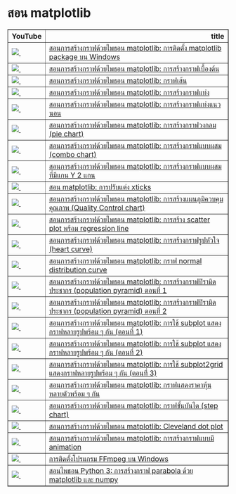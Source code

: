 # สอน matplotlib

<table border="1" class="dataframe">
  <thead>
    <tr style="text-align: right;">
      <th>YouTube</th>
      <th>title</th>
    </tr>
  </thead>
  <tbody>
    <tr>
      <td><a href=https://youtu.be/WOEOH8OV99k><img src=https://i.ytimg.com/vi/WOEOH8OV99k/mqdefault.jpg />&nbsp;</a></td>
      <td><a href="https://youtu.be/WOEOH8OV99k">สอนการสร้างกราฟด้วยไพธอน matplotlib: การติดตั้ง matplotlib package บน Windows</a></td>
    </tr>
    <tr>
      <td><a href=https://youtu.be/xO9PNZrAX6k><img src=https://i.ytimg.com/vi/xO9PNZrAX6k/mqdefault.jpg />&nbsp;</a></td>
      <td><a href="https://youtu.be/xO9PNZrAX6k">สอนการสร้างกราฟด้วยไพธอน matplotlib: การสร้างกราฟเบื้องต้น</a></td>
    </tr>
    <tr>
      <td><a href=https://youtu.be/C28dq789Azs><img src=https://i.ytimg.com/vi/C28dq789Azs/mqdefault.jpg />&nbsp;</a></td>
      <td><a href="https://youtu.be/C28dq789Azs">สอนการสร้างกราฟด้วยไพธอน matplotlib: กราฟเส้น</a></td>
    </tr>
    <tr>
      <td><a href=https://youtu.be/tfCDifW93is><img src=https://i.ytimg.com/vi/tfCDifW93is/mqdefault.jpg />&nbsp;</a></td>
      <td><a href="https://youtu.be/tfCDifW93is">สอนการสร้างกราฟด้วยไพธอน matplotlib: การสร้างกราฟแท่ง</a></td>
    </tr>
    <tr>
      <td><a href=https://youtu.be/QfBPVeSgxwk><img src=https://i.ytimg.com/vi/QfBPVeSgxwk/mqdefault.jpg />&nbsp;</a></td>
      <td><a href="https://youtu.be/QfBPVeSgxwk">สอนการสร้างกราฟด้วยไพธอน matplotlib: การสร้างกราฟแท่งแนวนอน</a></td>
    </tr>
    <tr>
      <td><a href=https://youtu.be/Sy7XvUfXzm4><img src=https://i.ytimg.com/vi/Sy7XvUfXzm4/mqdefault.jpg />&nbsp;</a></td>
      <td><a href="https://youtu.be/Sy7XvUfXzm4">สอนการสร้างกราฟด้วยไพธอน matplotlib: การสร้างกราฟวงกลม (pie chart)</a></td>
    </tr>
    <tr>
      <td><a href=https://youtu.be/QK903GNhPTo><img src=https://i.ytimg.com/vi/QK903GNhPTo/mqdefault.jpg />&nbsp;</a></td>
      <td><a href="https://youtu.be/QK903GNhPTo">สอนการสร้างกราฟด้วยไพธอน matplotlib: การสร้างกราฟแบบผสม (combo chart)</a></td>
    </tr>
    <tr>
      <td><a href=https://youtu.be/CsK8VJ0QAUc><img src=https://i.ytimg.com/vi/CsK8VJ0QAUc/mqdefault.jpg />&nbsp;</a></td>
      <td><a href="https://youtu.be/CsK8VJ0QAUc">สอนการสร้างกราฟด้วยไพธอน matplotlib: การสร้างกราฟแบบผสมที่มีแกน Y 2 แกน</a></td>
    </tr>
    <tr>
      <td><a href=https://youtu.be/yEglNbmJJ8w><img src=https://i.ytimg.com/vi/yEglNbmJJ8w/mqdefault.jpg />&nbsp;</a></td>
      <td><a href="https://youtu.be/yEglNbmJJ8w">สอน matplotlib: การปรับแต่ง xticks</a></td>
    </tr>
    <tr>
      <td><a href=https://youtu.be/JXzDWGebC4A><img src=https://i.ytimg.com/vi/JXzDWGebC4A/mqdefault.jpg />&nbsp;</a></td>
      <td><a href="https://youtu.be/JXzDWGebC4A">สอนการสร้างกราฟด้วยไพธอน matplotlib: การสร้างแผนภูมิควบคุมคุณภาพ (Quality Control chart)</a></td>
    </tr>
    <tr>
      <td><a href=https://youtu.be/wC7hSAn4xhE><img src=https://i.ytimg.com/vi/wC7hSAn4xhE/mqdefault.jpg />&nbsp;</a></td>
      <td><a href="https://youtu.be/wC7hSAn4xhE">สอนการสร้างกราฟด้วยไพธอน matplotlib: การสร้าง scatter plot พร้อม regression line</a></td>
    </tr>
    <tr>
      <td><a href=https://youtu.be/zIN87oPexcg><img src=https://i.ytimg.com/vi/zIN87oPexcg/mqdefault.jpg />&nbsp;</a></td>
      <td><a href="https://youtu.be/zIN87oPexcg">สอนการสร้างกราฟด้วยไพธอน matplotlib: การสร้างกราฟรูปหัวใจ (heart curve)</a></td>
    </tr>
    <tr>
      <td><a href=https://youtu.be/gMqlPbi6-mE><img src=https://i.ytimg.com/vi/gMqlPbi6-mE/mqdefault.jpg />&nbsp;</a></td>
      <td><a href="https://youtu.be/gMqlPbi6-mE">สอนการสร้างกราฟด้วยไพธอน matplotlib: กราฟ normal distribution curve</a></td>
    </tr>
    <tr>
      <td><a href=https://youtu.be/UpRt9ElIJWQ><img src=https://i.ytimg.com/vi/UpRt9ElIJWQ/mqdefault.jpg />&nbsp;</a></td>
      <td><a href="https://youtu.be/UpRt9ElIJWQ">สอนการสร้างกราฟด้วยไพธอน matplotlib: การสร้างกราฟปิรามิดประชากร (population pyramid) ตอนที่ 1</a></td>
    </tr>
    <tr>
      <td><a href=https://youtu.be/dVl8h0gIFYw><img src=https://i.ytimg.com/vi/dVl8h0gIFYw/mqdefault.jpg />&nbsp;</a></td>
      <td><a href="https://youtu.be/dVl8h0gIFYw">สอนการสร้างกราฟด้วยไพธอน matplotlib: การสร้างกราฟปิรามิดประชากร (population pyramid) ตอนที่ 2</a></td>
    </tr>
    <tr>
      <td><a href=https://youtu.be/2UILNtEcMcE><img src=https://i.ytimg.com/vi/2UILNtEcMcE/mqdefault.jpg />&nbsp;</a></td>
      <td><a href="https://youtu.be/2UILNtEcMcE">สอนการสร้างกราฟด้วยไพธอน matplotlib: การใช้ subplot แสดงกราฟหลายรูปพร้อม ๆ กัน (ตอนที่ 1)</a></td>
    </tr>
    <tr>
      <td><a href=https://youtu.be/Q3PO1Mq3gOo><img src=https://i.ytimg.com/vi/Q3PO1Mq3gOo/mqdefault.jpg />&nbsp;</a></td>
      <td><a href="https://youtu.be/Q3PO1Mq3gOo">สอนการสร้างกราฟด้วยไพธอน matplotlib: การใช้ subplot แสดงกราฟหลายรูปพร้อม ๆ กัน (ตอนที่ 2)</a></td>
    </tr>
    <tr>
      <td><a href=https://youtu.be/l9MhzDKjzlk><img src=https://i.ytimg.com/vi/l9MhzDKjzlk/mqdefault.jpg />&nbsp;</a></td>
      <td><a href="https://youtu.be/l9MhzDKjzlk">สอนการสร้างกราฟด้วยไพธอน matplotlib: การใช้ subplot2grid แสดงกราฟหลายรูปพร้อม ๆ กัน (ตอนที่ 3)</a></td>
    </tr>
    <tr>
      <td><a href=https://youtu.be/a2Cq7Ee1uN4><img src=https://i.ytimg.com/vi/a2Cq7Ee1uN4/mqdefault.jpg />&nbsp;</a></td>
      <td><a href="https://youtu.be/a2Cq7Ee1uN4">สอนการสร้างกราฟด้วยไพธอน matplotlib: กราฟแสดงราคาหุ้นหลายตัวพร้อม ๆ กัน</a></td>
    </tr>
    <tr>
      <td><a href=https://youtu.be/DbOcZi8akmg><img src=https://i.ytimg.com/vi/DbOcZi8akmg/mqdefault.jpg />&nbsp;</a></td>
      <td><a href="https://youtu.be/DbOcZi8akmg">สอนการสร้างกราฟด้วยไพธอน matplotlib: กราฟขั้นบันได (step chart)</a></td>
    </tr>
    <tr>
      <td><a href=https://youtu.be/BfJ9jBmPtes><img src=https://i.ytimg.com/vi/BfJ9jBmPtes/mqdefault.jpg />&nbsp;</a></td>
      <td><a href="https://youtu.be/BfJ9jBmPtes">สอนการสร้างกราฟด้วยไพธอน matplotlib: Cleveland dot plot</a></td>
    </tr>
    <tr>
      <td><a href=https://youtu.be/eNaw44aeUa8><img src=https://i.ytimg.com/vi/eNaw44aeUa8/mqdefault.jpg />&nbsp;</a></td>
      <td><a href="https://youtu.be/eNaw44aeUa8">สอนการสร้างกราฟด้วยไพธอน matplotlib: การสร้างกราฟแบบมี animation</a></td>
    </tr>
    <tr>
      <td><a href=https://youtu.be/-FRBaIqaad8><img src=https://i.ytimg.com/vi/-FRBaIqaad8/mqdefault.jpg />&nbsp;</a></td>
      <td><a href="https://youtu.be/-FRBaIqaad8">การติดตั้งโปรแกรม FFmpeg บน Windows</a></td>
    </tr>
    <tr>
      <td><a href=https://youtu.be/tg7vBuSTNXo><img src=https://i.ytimg.com/vi/tg7vBuSTNXo/mqdefault.jpg />&nbsp;</a></td>
      <td><a href="https://youtu.be/tg7vBuSTNXo">สอนไพธอน Python 3: การสร้างกราฟ parabola ด้วย matplotlib และ numpy</a></td>
    </tr>

  </tbody>
</table>

